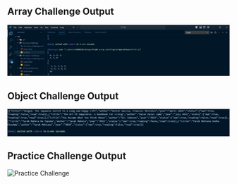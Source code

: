 ## Array Challenge Output

![Array Challenge](Arrayc.JPG)

## Object Challenge Output

![Object Challenge](obj_cha.JPG)

## Practice Challenge Output

![Practice Challenge](chalnegpraccha.JPG)
